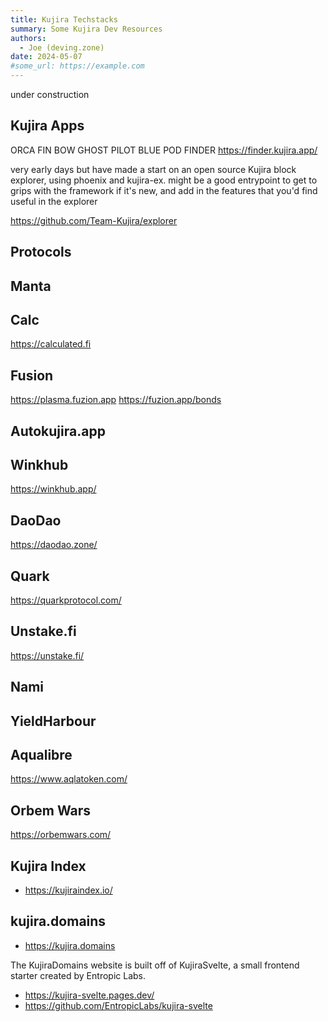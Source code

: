 ```yaml
--- 
title: Kujira Techstacks
summary: Some Kujira Dev Resources
authors:
  - Joe (deving.zone)
date: 2024-05-07
#some_url: https://example.com
---
```


under construction

## Kujira Apps


ORCA
FIN
BOW
GHOST
PILOT
BLUE
POD
FINDER https://finder.kujira.app/

very early days but have made a start on an open source Kujira block explorer, using phoenix and kujira-ex. might be a good entrypoint to get to grips with the framework if it's new, and add in the features that you'd find useful in the explorer

https://github.com/Team-Kujira/explorer


## Protocols

## Manta

## Calc

<https://calculated.fi>

## Fusion 

<https://plasma.fuzion.app>
<https://fuzion.app/bonds>

## Autokujira.app

## Winkhub

https://winkhub.app/

## DaoDao

https://daodao.zone/

## Quark

https://quarkprotocol.com/

## Unstake.fi

https://unstake.fi/

## Nami

## YieldHarbour

## Aqualibre

<https://www.aqlatoken.com/>


## Orbem Wars
<https://orbemwars.com/>

## Kujira Index
- <https://kujiraindex.io/>

## kujira.domains

- <https://kujira.domains>

The KujiraDomains website is built off of KujiraSvelte, a small frontend starter created by Entropic Labs.

- <https://kujira-svelte.pages.dev/>
- <https://github.com/EntropicLabs/kujira-svelte>